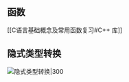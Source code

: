 ## 函数
[[C语言基础概念及常用函数复习#C++ 库]]

## 隐式类型转换
![隐式类型转换|300](https://xtmu.top/img/%E9%9A%90%E5%BC%8F%E7%B1%BB%E5%9E%8B%E8%BD%AC%E6%8D%A2.png) 
